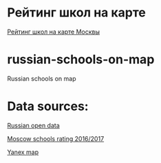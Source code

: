 # Рейтинг школ на карте
[Рейтинг школ на карте Москвы](https://storage.googleapis.com/school-map/Moscow.html)


# russian-schools-on-map
Russian schools on map

# Data sources:
[Russian open data](http://data.gov.ru)

[Moscow schools rating 2016/2017](http://dogm.mos.ru/rating/)

[Yanex map](https://tech.yandex.ru/maps/)

